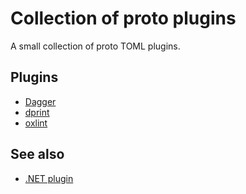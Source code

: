 # Collection of proto plugins

A small collection of proto TOML plugins.

## Plugins

- [Dagger](dagger/README.md)
- [dprint](dprint/README.md)
- [oxlint](oxlint/README.md)

## See also

- [.NET plugin](https://github.com/Phault/proto-dotnet-plugin)
